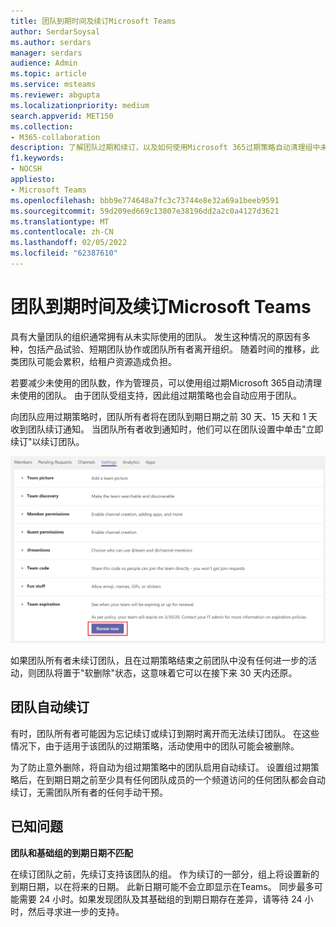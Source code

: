 ```yaml
---
title: 团队到期时间及续订Microsoft Teams
author: SerdarSoysal
ms.author: serdars
manager: serdars
audience: Admin
ms.topic: article
ms.service: msteams
ms.reviewer: abgupta
ms.localizationpriority: medium
search.appverid: MET150
ms.collection:
- M365-collaboration
description: 了解团队过期和续订，以及如何使用Microsoft 365过期策略自动清理组中未使用的Microsoft Teams。
f1.keywords:
- NOCSH
appliesto:
- Microsoft Teams
ms.openlocfilehash: bbb9e774648a7fc3c73744e8e32a69a1beeb9591
ms.sourcegitcommit: 59d209ed669c13807e38196dd2a2c0a4127d3621
ms.translationtype: MT
ms.contentlocale: zh-CN
ms.lasthandoff: 02/05/2022
ms.locfileid: "62387610"
---
```

# <a name="team-expiration-and-renewal-in-microsoft-teams"></a>团队到期时间及续订Microsoft Teams

具有大量团队的组织通常拥有从未实际使用的团队。 发生这种情况的原因有多种，包括产品试验、短期团队协作或团队所有者离开组织。 随着时间的推移，此类团队可能会累积，给租户资源造成负担。  

若要减少未使用的团队数，作为管理员，可以使用组过期Microsoft 365自动清理未使用的[](/microsoft-365/admin/create-groups/office-365-groups-expiration-policy)团队。 由于团队受组支持，因此组过期策略也会自动应用于团队。

向团队应用过期策略时，团队所有者将在团队到期日期之前 30 天、15 天和 1 天收到团队续订通知。 当团队所有者收到通知时，他们可以在团队设置中单击"立即续订"以续订团队。

![在团队设置中续订团队的"立即续订"按钮的屏幕截图。](media/team-expiration.png "在团队设置中续订团队的&quot;立即续订&quot;按钮的屏幕截图")

如果团队所有者未续订团队，且在过期策略结束之前团队中没有任何进一步的活动，则团队将置于"软删除"状态，这意味着它可以在接下来 30 天内还原。

## <a name="team-auto-renewal"></a>团队自动续订

有时，团队所有者可能因为忘记续订或续订到期时离开而无法续订团队。 在这些情况下，由于适用于该团队的过期策略，活动使用中的团队可能会被删除。  

为了防止意外删除，将自动为组过期策略中的团队启用自动续订。 设置组过期策略后，在到期日期之前至少具有任何团队成员的一个频道访问的任何团队都会自动续订，无需团队所有者的任何手动干预。

## <a name="known-issues"></a>已知问题

**团队和基础组的到期日期不匹配**

在续订团队之前，先续订支持该团队的组。 作为续订的一部分，组上将设置新的到期日期，以在将来的日期。 此新日期可能不会立即显示在Teams。 同步最多可能需要 24 小时。如果发现团队及其基础组的到期日期存在差异，请等待 24 小时，然后寻求进一步的支持。